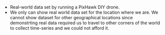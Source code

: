* Real-world data set by running a PixHawk DIY drone.
* We only can show real world data set for the location where we are. We cannot show dataset for other geographical locations since demonstrting real data required us to travel to other corners of the world to collect time-series and we could not afford it.